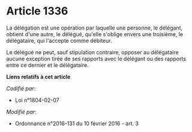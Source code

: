# Article 1336

La délégation est une opération par laquelle une personne, le délégant, obtient d'une autre, le délégué, qu'elle s'oblige
envers une troisième, le délégataire, qui l'accepte comme débiteur. 

Le délégué ne peut, sauf stipulation contraire, opposer au délégataire aucune exception tirée de ses rapports avec le
délégant ou des rapports entre ce dernier et le délégataire.

**Liens relatifs à cet article**

_Codifié par_:

  - Loi n°1804-02-07

_Modifié par_:

  - Ordonnance n°2016-131 du 10 février 2016 - art. 3
